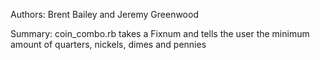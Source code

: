 Authors: Brent Bailey and Jeremy Greenwood

Summary: coin_combo.rb takes a Fixnum and tells the user the minimum amount of quarters, nickels, dimes and pennies 